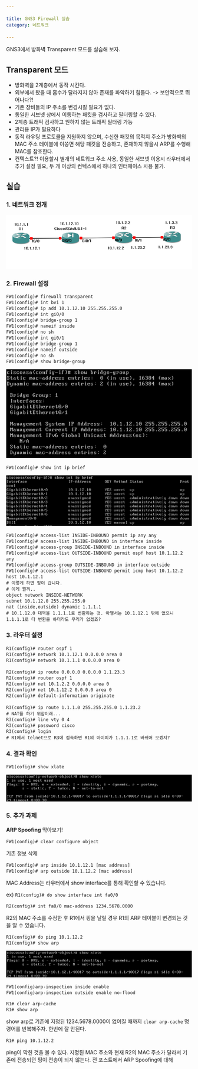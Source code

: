 ```yaml
---

title: GNS3 Firewall 실습
category: 네트워크

---
```


GNS3에서 방화벽 Transparent 모드를 실습해 보자. 

<h2>Transparent 모드</h2>

- 방화벽을 2계층에서 동작 시킨다.
- 외부에서 봤을 때 홉수가 달라지지 않아 존재를 파악하기 힘들다. -> 보안적으로 뛰어나다?!
- 기존 장비들의 IP 주소를 변경시킬 필요가 없다.
- 동일한 서브넷 상에서 이동하는 패킷을 검사하고 필터링할 수 있다.
- 2계층 트래픽 검사하고 원하지 않는 트래픽 필터링 가능
- 관리용 IP가 필요하다
- 동적 라우팅 프로토콜을 지원하지 않으며, 수신한 패킷의 목적지 주소가 방화벽의 MAC 주소 테이블에 이씅면 해당 패킷을 전송하고, 존재하지 않을시 ARP를 수행해 MAC를 참조한다.
- 컨텍스트?!
  이용할시 별개의 네트워크 주소 사용, 동일한 서브넷 이용시 라우터에서 추가 설정 필요, 두 개 이상의 컨텍스에서 하나의 인터페이스 사용 불가. 

<h2>실습</h2>

### 1. <strong>네트워크 전개</strong>
![Network Structure](/img/gns3TPFirewall/firewall_tp_network.png)
### 2. Firewall 설정

```
FW1(config)# firewall transparent
FW1(config)# int bvi 1
FW1(config)# ip add 10.1.12.10 255.255.255.0
FW1(config)# int gi0/0
FW1(config)# bridge-group 1
FW1(config)# nameif inside
FW1(config)# no sh
FW1(config)# int gi0/1
FW1(config)# bridge-group 1
FW1(config)# nameif outside
FW1(config)# no sh
FW1(config)# show bridge-group
```

![fwimg1](/img/gns3TPFirewall/firewall_tp_fw1.png)

```
FW1(config)# show int ip brief
```

![fwimg2](/img/gns3TPFirewall/firewall_tp_fw2.png)

```
FW1(config)# access-list INSIDE-INBOUND permit ip any any
FW1(config)# access-list INSIDE-INBOUND in interface inside
FW1(config)# access-group INSIDE-INBOUND in interface inside
FW1(config)# access-list OUTSIDE-INBOUND permit ospf host 10.1.12.2 any
FW1(config)# access-group OUTSIDE-INBOUND in interface outside
FW1(config)# access-list OUTSIDE-INBOUND permit icmp host 10.1.12.2 host 10.1.12.1
# 이렇게 하면 핑이 갑니다.
# 이게 뭘까..
object network INSIDE-NETWORK
subnet 10.1.12.0 255.255.255.0
nat (inside,outside) dynamic 1.1.1.1
# 10.1.12.0 대역을 1.1.1.1로 변환하는 것. 아펭서는 10.1.12.1 밖에 없으니 1.1.1.1로 다 변환을 하더라도 무리가 없겠죠?
```
	
### 3. 라우터 설정

```
R1(config)# router ospf 1
R1(config)# network 10.1.12.1 0.0.0.0 area 0
R1(config)# network 10.1.1.1 0.0.0.0 area 0

R2(config)# ip route 0.0.0.0 0.0.0.0 1.1.23.3
R2(config)# router ospf 1
R2(config)# net 10.1.2.2 0.0.0.0 area 0
R2(config)# net 10.1.12.2 0.0.0.0 area 0
R2(config)# default-information originate

R3(config)# ip route 1.1.1.0 255.255.255.0 1.1.23.2 
# NAT를 하기 위함이래...
R3(config)# line vty 0 4
R3(config)# password cisco
R3(config)# login
# R1에서 telnet으로 R3에 접속하면 R1의 아이피가 1.1.1.1로 바뀌어 오겠지?	
```
	
### 4. 결과 확인

```
FW1(cofig)# show xlate
```
![fwimg3](/img/gns3TPFirewall/firewall_tp_fw3.png)

### 5. 추가 과제

<strong>ARP Spoofing</strong> 막아보기!

```
FW1(config)# clear configure object
```
	
기존 정보 삭제
```
FW1(config)# arp inside 10.1.12.1 [mac address]
FW1(config)# arp outside 10.1.12.2 [mac address]
```

 MAC Address는 라우터에서 show interface를 통해 확인할 수 있습니다. 

 ex) ```R1(config)# do show interface int fa0/0```
 ```
 R2(config)# int fa0/0 mac-address 1234.5678.0000
 ```
 R2의 MAC 주소를 수정한 후 R1에서 핑을 날릴 경우 R1의 ARP 테이블이 변경되는 것을 알 수 있습니다. 
 ```
 R1(config)# do ping 10.1.12.2
 R1(config)# show arp
 ```
 ![fwimg4](/img/gns3TPFirewall/firewall_tp_fw3.png)
 ```
 FW1(config)arp-inspection inside enable
 FW1(config)arp-inspection outside enable no-flood
 ```
 
 
 ```
 R1# clear arp-cache
 R1# show arp
 ```
 show arp로 기존에 지정된 1234.5678.0000이 없어질 때까지 `clear arp-cache` 명령어를 반복해주자. 한번에 잘 안된다.
```
R1# ping 10.1.12.2
```
ping이 막힌 것을 볼 수 있다. 지정된 MAC 주소와 현재 R2의 MAC 주소가 달라서 기존에 전송되던 핑이 전송이 되지 않는다.
전 포스트에서 ARP Spoofing에 대해 